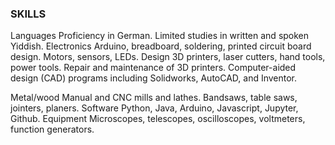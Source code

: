 ### SKILLS
Languages Proficiency in German. Limited studies in written and spoken Yiddish.
Electronics Arduino, breadboard, soldering, printed circuit board design. Motors, sensors, LEDs.
Design 3D printers, laser cutters, hand tools, power tools. Repair and maintenance of 3D printers.
Computer-aided design (CAD) programs including Solidworks, AutoCAD, and Inventor.

Metal/wood Manual and CNC mills and lathes. Bandsaws, table saws, jointers, planers.
Software Python, Java, Arduino, Javascript, Jupyter, Github.
Equipment Microscopes, telescopes, oscilloscopes, voltmeters, function generators.
